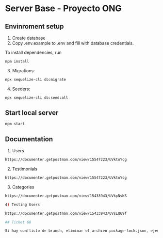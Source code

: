 # Server Base - Proyecto ONG

## Envinroment setup

1) Create database
2) Copy .env.example to .env and fill with database credentials.

To install dependencies, run
``` bash
npm install
```

3) Migrations:
``` bash
npx sequelize-cli db:migrate
```

4) Seeders:
``` bash
npx sequelize-cli db:seed:all
```

## Start local server

``` bash
npm start
```

## Documentation

1) Users
``` bash
https://documenter.getpostman.com/view/15547223/UVktoYcg
```
2) Testimonials
``` bash
https://documenter.getpostman.com/view/15547223/UVktoYcg
```
3) Categories

``` bash
https://documenter.getpostman.com/view/15433943/UVkpNvKS

4) Testing Users

https://documenter.getpostman.com/view/15433943/UVsLQ69f

## Ticket 68

Si hay conflicto de branch, eliminar el archivo package-lock.json, ejecutar en la consola npm i asi aparece nuevamente y luego pushear
